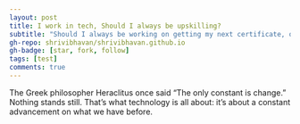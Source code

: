 ```yaml
---
layout: post
title: I work in tech, Should I always be upskilling?
subtitle: "Should I always be working on getting my next certificate, or learning about a new technology?"
gh-repo: shrivibhavan/shrivibhavan.github.io
gh-badge: [star, fork, follow]
tags: [test]
comments: true
---
```


The Greek philosopher Heraclitus once said “The only constant is change.” Nothing stands still. That’s what technology is all about: it’s about a constant advancement on what we have before. 